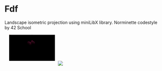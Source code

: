 # Fdf
Landscape isometric projection using miniLibX library. Norminette codestyle by 42 School

<img src="heart.gif" 
     style="display:block;float:none;margin-left:15px;margin-right:auto;width:30%">
     <img src="t1.gif" 
     style="display:block;float:none;margin-left:auto;margin-right:auto;width:30%">
